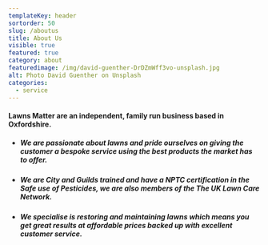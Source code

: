 ```yaml
---
templateKey: header
sortorder: 50
slug: /aboutus
title: About Us
visible: true
featured: true
category: about
featuredimage: /img/david-guenther-DrDZmWff3vo-unsplash.jpg
alt: Photo David Guenther on Unsplash
categories:
  - service
---
```

#### Lawns Matter are an independent, family run business based in Oxfordshire. ####

* ##### We are passionate about lawns and pride ourselves on giving the customer a bespoke service using the best products the market has to offer. #####

* ##### We are City and Guilds trained and have a NPTC certification in the Safe use of Pesticides, we are also members of the The UK Lawn Care Network. #####

* ##### We specialise is restoring and maintaining lawns which means you get great results at affordable prices backed up with excellent customer service. #####
